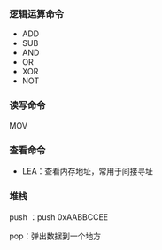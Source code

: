 ### 逻辑运算命令

- ADD
- SUB
- AND
- OR
- XOR
- NOT



### 读写命令

MOV



### 查看命令

- LEA：查看内存地址，常用于间接寻址



### 堆栈

push ：push 0xAABBCCEE

pop：弹出数据到一个地方